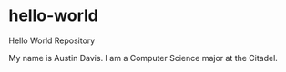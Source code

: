 # hello-world
Hello World Repository

My name is Austin Davis. I am a Computer Science major at the Citadel. 
